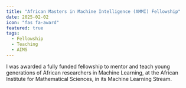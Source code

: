 ```yaml
---
title: "African Masters in Machine Intelligence (AMMI) Fellowship"
date: 2025-02-02
icon: "fas fa-award"
featured: true
tags:
  - Fellowship
  - Teaching
  - AIMS
---
```


I was awarded a fully funded fellowship to mentor and teach young generations of African researchers in Machine Learning, at the African Institute for Mathematical Sciences, in its Machine Learning Stream.